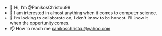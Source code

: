 - 👋 Hi, I’m @PanikosChristou99
- 👀 I am interested in almost anything when it comes to computer science.
- 💞️ I’m looking to collaborate on, I don't know to be honest. I'll know it when the oppertunity comes.
- 📫 How to reach me panikoschristou@yahoo.com

